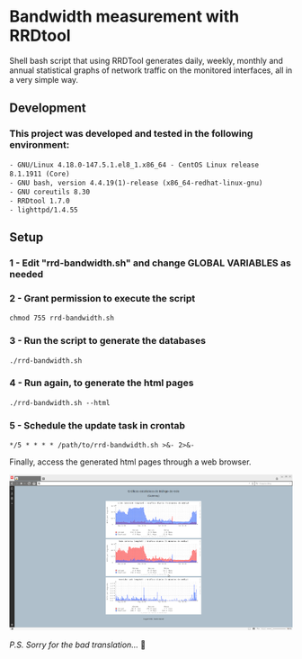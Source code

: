 # Bandwidth measurement with RRDtool
Shell bash script that using RRDTool generates daily, weekly, monthly and annual statistical graphs of network traffic on the monitored interfaces, all in a very simple way.
## Development
### This project was developed and tested in the following environment:
```
- GNU/Linux 4.18.0-147.5.1.el8_1.x86_64 - CentOS Linux release 8.1.1911 (Core)
- GNU bash, version 4.4.19(1)-release (x86_64-redhat-linux-gnu)
- GNU coreutils 8.30
- RRDtool 1.7.0
- lighttpd/1.4.55
```
## Setup
### 1 - Edit "rrd-bandwidth.sh" and change GLOBAL VARIABLES as needed
### 2 - Grant permission to execute the script
```
chmod 755 rrd-bandwidth.sh
```
### 3 - Run the script to generate the databases
```
./rrd-bandwidth.sh
```
### 4 - Run again, to generate the html pages
```
./rrd-bandwidth.sh --html
```
### 5 - Schedule the update task in crontab
```
*/5 * * * * /path/to/rrd-bandwidth.sh >&- 2>&-
```
Finally, access the generated html pages through a web browser.

![img](screenshot.png)

*P.S. Sorry for the bad translation...*  :bow:
